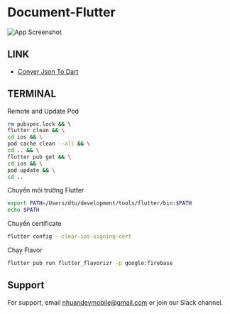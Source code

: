 # Document-Flutter
![App Screenshot](https://firebasestorage.googleapis.com/v0/b/nhuandev-1c4d9.appspot.com/o/image_2023_09_15T02_39_45_211Z.png?alt=media&token=3e741f4e-65d2-4a52-bba1-b6b756c6aaa2)

## LINK

 - [Conver Json To Dart](https://app.quicktype.io/)

## TERMINAL

Remote and Update Pod
```bash
rm pubspec.lock && \                                                                                                                                                                                                          
flutter clean && \
cd ios && \
pod cache clean --all && \
cd .. && \
flutter pub get && \
cd ios && \
pod update && \
cd ..
```
Chuyển môi trường Flutter
```bash
export PATH=/Users/dtu/development/tools/flutter/bin:$PATH
echo $PATH
```
Chuyển certificate
```bash
flutter config --clear-ios-signing-cert
```
Chạy Flavor
```bash
flutter pub run flutter_flavorizr -p google:firebase
```
## Support

For support, email nhuandevmobile@gmail.com or join our Slack channel.
